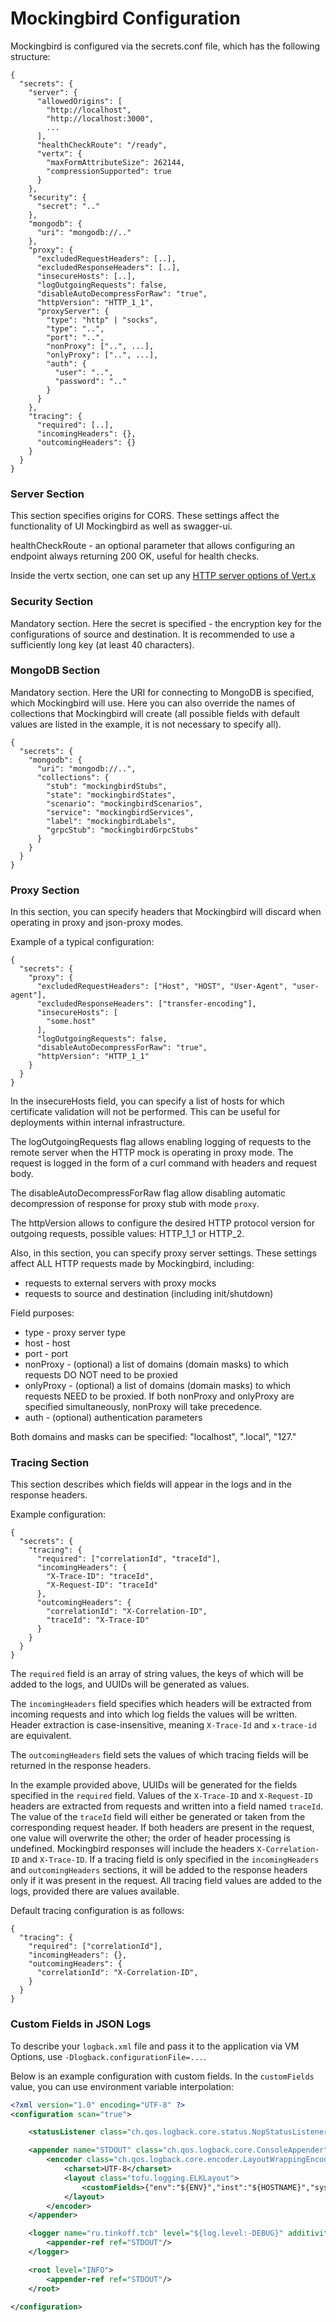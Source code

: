 # Mockingbird Configuration

Mockingbird is configured via the secrets.conf file, which has the following structure:

```
{
  "secrets": {
    "server": {
      "allowedOrigins": [
        "http://localhost",
        "http://localhost:3000",
        ...
      ],
      "healthCheckRoute": "/ready",
      "vertx": {
        "maxFormAttributeSize": 262144,
        "compressionSupported": true
      }
    },
    "security": {
      "secret": ".."
    },
    "mongodb": {
      "uri": "mongodb://.."
    },
    "proxy": {
      "excludedRequestHeaders": [..],
      "excludedResponseHeaders": [..],
      "insecureHosts": [..],
      "logOutgoingRequests": false,
      "disableAutoDecompressForRaw": "true",
      "httpVersion": "HTTP_1_1",
      "proxyServer": {
        "type": "http" | "socks",
        "type": "..",
        "port": "..",
        "nonProxy": ["..", ...],
        "onlyProxy": ["..", ...],
        "auth": {
          "user": "..",
          "password": ".."
        }
      }
    },
    "tracing": {
      "required": [..],
      "incomingHeaders": {},
      "outcomingHeaders": {}
    }
  }
}
```

### Server Section

This section specifies origins for CORS. These settings affect the functionality of UI Mockingbird as well as swagger-ui.

healthCheckRoute - an optional parameter that allows configuring an endpoint always returning 200 OK, useful for health checks.

Inside the vertx section, one can set up any [HTTP server options of Vert.x](https://vertx.io/docs/apidocs/io/vertx/core/http/HttpServerOptions.html)

### Security Section

Mandatory section. Here the secret is specified - the encryption key for the configurations of source and destination.
It is recommended to use a sufficiently long key (at least 40 characters).

### MongoDB Section

Mandatory section. Here the URI for connecting to MongoDB is specified, which Mockingbird will use.
Here you can also override the names of collections that Mockingbird will create (all possible fields with default values are listed in the example, it is not necessary to specify all).

```
{
  "secrets": {
    "mongodb": {
      "uri": "mongodb://..",
      "collections": {
        "stub": "mockingbirdStubs",
        "state": "mockingbirdStates",
        "scenario": "mockingbirdScenarios",
        "service": "mockingbirdServices",
        "label": "mockingbirdLabels",
        "grpcStub": "mockingbirdGrpcStubs"
      }
    }
  }
}
```

### Proxy Section

In this section, you can specify headers that Mockingbird will discard when operating in proxy and json-proxy modes.

Example of a typical configuration:

```
{
  "secrets": {
    "proxy": {
      "excludedRequestHeaders": ["Host", "HOST", "User-Agent", "user-agent"],
      "excludedResponseHeaders": ["transfer-encoding"],
      "insecureHosts": [
        "some.host"
      ],
      "logOutgoingRequests": false,
      "disableAutoDecompressForRaw": "true",
      "httpVersion": "HTTP_1_1"
    }
  }
}
```

In the insecureHosts field, you can specify a list of hosts for which certificate validation will not be performed. This can be useful for deployments within internal infrastructure.

The logOutgoingRequests flag allows enabling logging of requests to the remote server when the HTTP mock is operating in proxy mode. The request is logged in the form of a curl command with headers and request body.

The disableAutoDecompressForRaw flag allow disabling automatic decompression of response for proxy stub with mode `proxy`.

The httpVersion allows to configure the desired HTTP protocol version for outgoing requests, possible values: HTTP_1_1 or HTTP_2.

Also, in this section, you can specify proxy server settings. These settings affect ALL HTTP requests made by Mockingbird, including:

- requests to external servers with proxy mocks
- requests to source and destination (including init/shutdown)

Field purposes:
- type - proxy server type
- host - host
- port - port
- nonProxy - (optional) a list of domains (domain masks) to which requests DO NOT need to be proxied
- onlyProxy - (optional) a list of domains (domain masks) to which requests NEED to be proxied. 
  If both nonProxy and onlyProxy are specified simultaneously, nonProxy will take precedence.
- auth - (optional) authentication parameters

Both domains and masks can be specified: "localhost", ".local", "127."

### Tracing Section

This section describes which fields will appear in the logs and in the response headers.

Example configuration:

```
{
  "secrets": {
    "tracing": {
      "required": ["correlationId", "traceId"],
      "incomingHeaders": {
        "X-Trace-ID": "traceId",
        "X-Request-ID": "traceId"
      },
      "outcomingHeaders": {
        "correlationId": "X-Correlation-ID",
        "traceId": "X-Trace-ID"
      }
    }
  }
}
```

The `required` field is an array of string values, the keys of which will be added to the logs, and UUIDs will be generated as values.

The `incomingHeaders` field specifies which headers will be extracted from incoming requests and into which log fields the values will be written. Header extraction is case-insensitive, meaning `X-Trace-Id` and `x-trace-id` are equivalent.

The `outcomingHeaders` field sets the values of which tracing fields will be returned in the response headers.

In the example provided above, UUIDs will be generated for the fields specified in the `required` field. Values of the `X-Trace-ID` and `X-Request-ID` headers are extracted from requests and written into a field named `traceId`. The value of the `traceId` field will either be generated or taken from the corresponding request header. If both headers are present in the request, one value will overwrite the other; the order of header processing is undefined. Mockingbird responses will include the headers `X-Correlation-ID` and `X-Trace-ID`. If a tracing field is only specified in the `incomingHeaders` and `outcomingHeaders` sections, it will be added to the response headers only if it was present in the request. All tracing field values are added to the logs, provided there are values available.

Default tracing configuration is as follows:
```
{
  "tracing": {
    "required": ["correlationId"],
    "incomingHeaders": {},
    "outcomingHeaders": {
      "correlationId": "X-Correlation-ID",
    }
  }
}
```
### Custom Fields in JSON Logs

To describe your `logback.xml` file and pass it to the application via VM Options, use `-Dlogback.configurationFile=...`.

Below is an example configuration with custom fields. In the `customFields` value, you can use environment variable interpolation:

```xml
<?xml version="1.0" encoding="UTF-8" ?>
<configuration scan="true">

    <statusListener class="ch.qos.logback.core.status.NopStatusListener" />

    <appender name="STDOUT" class="ch.qos.logback.core.ConsoleAppender">
        <encoder class="ch.qos.logback.core.encoder.LayoutWrappingEncoder">
            <charset>UTF-8</charset>
            <layout class="tofu.logging.ELKLayout">
                <customFields>{"env":"${ENV}","inst":"${HOSTNAME}","system":"mockingbird"}</customFields>
            </layout>
        </encoder>
    </appender>

    <logger name="ru.tinkoff.tcb" level="${log.level:-DEBUG}" additivity="false">
        <appender-ref ref="STDOUT"/>
    </logger>

    <root level="INFO">
        <appender-ref ref="STDOUT"/>
    </root>

</configuration>
```
